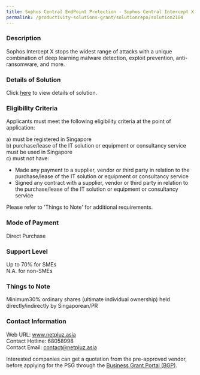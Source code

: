 ```yaml
---
title: Sophos Central EndPoint Protection - Sophos Central Intercept X Advanced - 12 months (25 users)
permalink: /productivity-solutions-grant/solutionrepo/solution2104
---
```


### Description

Sophos Intercept X stops the widest range of attacks with a unique combination of deep learning malware detection, exploit prevention, anti-ransomware, and more.

### Details of Solution

Click <a href='https://www.gobusiness.gov.sg/images/psg/Netpluz20200589_Desensitised_Annex_3_Part_1.pdf' target='_blank' rel='noopener'>here</a> to view details of solution.

### Eligibility Criteria

Applicants must meet the following eligibility criteria at the point of application:

a) must be registered in Singapore <br>
b) purchase/lease of the IT solution or equipment or consultancy service must be used in Singapore <br>
c) must not have:
- Made any payment to a supplier, vendor or third party in relation to the purchase/lease of the IT solution or equipment or consultancy service
- Signed any contract with a supplier, vendor or third party in relation to the purchase/lease of the IT solution or equipment or consultancy service

Please refer to 'Things to Note' for additional requirements.

### Mode of Payment
Direct Purchase

### Support Level
Up to 70% for SMEs <br>
N.A. for non-SMEs

### Things to Note
 Minimum30% ordinary shares (ultimate individual ownership) held directly/indirectly by Singaporean/PR

### Contact Information
Web URL: www.netpluz.asia <br>Contact Hotline: 68058998 <br>Contact Email: contact@netpluz.asia <br>

Interested companies can get a quotation from the pre-approved vendor, before applying for the PSG through the <a target='_blank' rel='noopener' href='https://www.businessgrants.gov.sg/'>Business Grant Portal (BGP)</a>.

